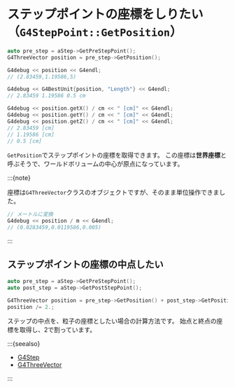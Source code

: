 # ステップポイントの座標をしりたい（``G4StepPoint::GetPosition``）

```cpp
auto pre_step = aStep->GetPreStepPoint();
G4ThreeVector position = pre_step->GetPosition();

G4debug << position << G4endl;
// (2.83459,1.19586,5)

G4debug << G4BestUnit{position, "Length"} << G4endl;
// 2.83459 1.19586 0.5 cm

G4debug << position.getX() / cm << " [cm]" << G4endl;
G4debug << position.getY() / cm << " [cm]" << G4endl;
G4debug << position.getZ() / cm << " [cm]" << G4endl;
// 2.83459 [cm]
// 1.19586 [cm]
// 0.5 [cm]
```

``GetPosition``でステップポイントの座標を取得できます。
この座標は**世界座標**と呼ぶそうで、ワールドボリュームの中心が原点になっています。

:::{note}

座標は``G4ThreeVector``クラスのオブジェクトですが、そのまま単位操作できました。

```cpp
// メートルに変換
G4debug << position / m << G4endl;
// (0.0283459,0.0119586,0.005)
```

:::

## ステップポイントの座標の中点したい

```cpp
auto pre_step = aStep->GetPreStepPoint();
auto post_step = aStep->GetPostStepPoint();

G4ThreeVector position = pre_step->GetPosition() + post_step->GetPosition();
position /= 2.;
```

ステップの中点を、粒子の座標としたい場合の計算方法です。
始点と終点の座標を取得し、2で割っています。

:::{seealso}

- [G4Step](https://geant4.kek.jp/Reference/11.2.0/classG4Step.html)
- [G4ThreeVector](https://geant4.kek.jp/Reference/11.2.0/classCLHEP_1_1Hep3Vector.html)

:::
